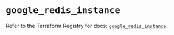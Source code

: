 # `google_redis_instance`

Refer to the Terraform Registry for docs: [`google_redis_instance`](https://registry.terraform.io/providers/hashicorp/google-beta/6.25.0/docs/resources/google_redis_instance).
